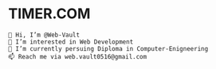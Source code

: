# TIMER.COM


    👋 Hi, I’m @Web-Vault
    👀 I’m interested in Web Development
    🌱 I’m currently persuing Diploma in Computer-Enigneering
    📫 Reach me via web.vault0516@gmail.com

